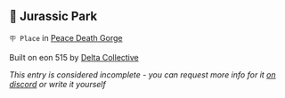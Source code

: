 ## 🦖 Jurassic Park

`🪧 Place` in [Peace Death Gorge](../refs/peace_death_gorge.md)

Built on eon 515 by [Delta Collective](../refs/delta_collective.md)

_This entry is considered incomplete - you can request more info for it [on discord](<https://discord.com/channels/562910943848169472/1173922660489633802>) or write it yourself_

<!---
keywords:  dc, peace death gorge
aliases: 
-->